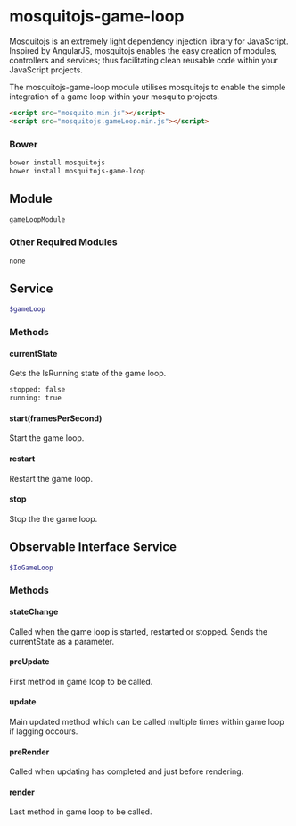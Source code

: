 # mosquitojs-game-loop

Mosquitojs is an extremely light dependency injection library for JavaScript. Inspired by AngularJS, mosquitojs enables the easy creation of modules, controllers and services; thus facilitating clean reusable code within your JavaScript projects.

The mosquitojs-game-loop module utilises mosquitojs to enable the simple integration of a game loop within your mosquito projects.

```html
<script src="mosquito.min.js"></script>
<script src="mosquitojs.gameLoop.min.js"></script>
```

### Bower
```bash
bower install mosquitojs
bower install mosquitojs-game-loop
```

## Module
```bash
gameLoopModule
```
### Other Required Modules
```bash
none
```

## Service
```bash
$gameLoop
```
### Methods
#### currentState
Gets the IsRunning state of the game loop.
```bash
stopped: false
running: true
```
#### start(framesPerSecond)
Start the game loop.
#### restart
Restart the game loop.
#### stop
Stop the the game loop.

## Observable Interface Service
```bash
$IoGameLoop
```
### Methods
#### stateChange
Called when the game loop is started, restarted or stopped. Sends the currentState as a parameter.
#### preUpdate
First method in game loop to be called.
#### update
Main updated method which can be called multiple times within game loop if lagging occours.
#### preRender
Called when updating has completed and just before rendering.
#### render
Last method in game loop to be called.
